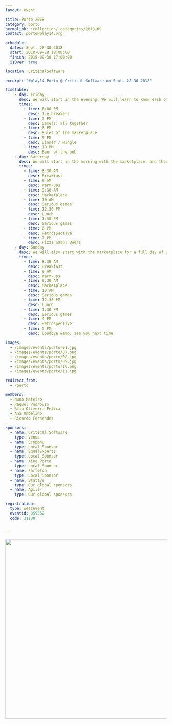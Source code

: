 ```yaml
---
layout: event

title: Porto 2018
category: porto
permalink: :collection/:categories/2018-09
contact: porto@play14.org

schedule:
  dates: Sept. 28-30 2018
  start: 2018-09-28 18:00:00
  finish: 2018-09-30 17:00:00
  isOver: true

location: CriticalSoftware

excerpt: "#play14 Porto @ Critical Software on Sept. 28-30 2018"

timetable:
    - day: Friday
      desc: We will start in the evening. We will learn to know each other and share a nice dinner all together.
      times:
        - time: 6:00 PM
          desc: Ice breakers
        - time: 7 PM
          desc: Game(s) all together
        - time: 8 PM
          desc: Rules of the marketplace
        - time: 9 PM
          desc: Dinner / Mingle
        - time: 10 PM
          desc: Beer at the pub
    - day: Saturday
      desc: We will start in the morning with the marketplace, and then we will play games all day long.
      times:
        - time: 8:30 AM
          desc: Breakfast
        - time: 9 AM
          desc: Warm-ups
        - time: 9:30 AM
          desc: Marketplace
        - time: 10 AM
          desc: Serious games
        - time: 12:30 PM
          desc: Lunch
        - time: 1:30 PM
          desc: Serious games
        - time: 6 PM
          desc: Retrospective
        - time: 7 PM
          desc: Pizza &amp; Beers
    - day: Sunday
      desc: We will also start with the marketplace for a full day of games. Whoever needs to catch a plane can leave earlier.
      times:
        - time: 8:30 AM
          desc: Breakfast
        - time: 9 AM
          desc: Warm-ups
        - time: 9:30 AM
          desc: Marketplace
        - time: 10 AM
          desc: Serious games
        - time: 12:30 PM
          desc: Lunch
        - time: 1:30 PM
          desc: Serious games
        - time: 4 PM
          desc: Retrospective
        - time: 5 PM
          desc: Goodbye &amp; see you next time

images:
  - /images/events/porto/01.jpg
  - /images/events/porto/07.png
  - /images/events/porto/08.jpg
  - /images/events/porto/09.jpg
  - /images/events/porto/10.png
  - /images/events/porto/11.jpg

redirect_from:
  - /porto

members:
  - Nuno Mateiro
  - Raquel Pedrouso
  - Rita Oliveira Pelica
  - Ana Umbelino
  - Ricardo Fernandes

sponsors:
  - name: Critical Software
    type: Venue
  - name: Scopphu
    type: Local Sponsor
  - name: EqualExperts
    type: Local Sponsor
  - name: Xing Porto
    type: Local Sponsor
  - name: Farfetch
    type: Local Sponsor
  - name: Stattys
    type: Our global sponsors
  - name: Agile²
    type: Our global sponsors

registration: 
  type: weezevent
  eventid: 359552
  code: 31180


---
```


<a href='https://photos.app.goo.gl/nVPvXAvp2oUv8UuM7' target="_blank">
  <img src='https://lh3.googleusercontent.com/FxKHJVoB4owdIO1ntYNxee-5ITOsNgW9rD6fj8RoioHN1pGC475SNK-o1GdEgTMwVblts2ZBPFeccL-A_lMwcvdN8iZtVUX3YWbFIL1gq5_Ohc1YMYFF-mIvt5GdVfNb0iqrwOiNBarAZFflqFBwHsH3VqS66l6bZUKUMect8C0vvYNorwLbIp1BW_K3kCmUDHv6_pxpA99lSqPYeZlusTu6Darx8xIv_zSnpLUGl8JtZn3d-zgCqMaOXYWUcKA8qdWiBDXyg5v9obgqenQ7Q8i47e780HE00zAhQiKrBeFs0NiBI8zcO9M4RipOIHBUqZrllvfwpNRG64fkMNy3uGAJtxeYRVfLbvakuTgZ3dSAce6CyXasvnY4SBa2UAWFsR9O3tU5ZHi94Plig0AjvQpfpBqDvyyyNxHLKz5XBzrV2cnwdvt5_Sceu2_ZVbGFu7yL1Tj58rQ3cuCCdyLawxB89BVAg45Vr7MgWPZuJ1Qx6V0hwBNKzw9gfd8IFM29XnDS8cRbpDMdDU8w24iV-Rp6hRguyEg_0VVh_1AGY_p_oZdFnJwgsawpsBCSZUYv23vnFMGuJYDJYTrW5NslRd9NPRVpQu-1Dl_YaYWdkuefO4W53nSGiDQkSGuBUPJD9FruzWyJOcc0mfa0wJzGNPcseTMAdSvW1AiweTpmcAIKCQ5-Zb24zZFh=w3607-h1753-no' width="560" />
</a>

